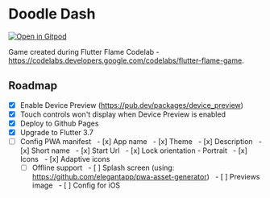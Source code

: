 # Doodle Dash

[![Open in Gitpod](https://gitpod.io/button/open-in-gitpod.svg)](https://gitpod.io/#/https://github.com/wilmarques/doodle-dash.git)

Game created during Flutter Flame Codelab - <https://codelabs.developers.google.com/codelabs/flutter-flame-game>.

## Roadmap

- [x] Enable Device Preview (<https://pub.dev/packages/device_preview>)
- [x] Touch controls won't display when Device Preview is enabled
- [x] Deploy to Github Pages
- [x] Upgrade to Flutter 3.7
- [ ] Config PWA manifest
  - [x] App name
  - [x] Theme
  - [x] Description
  - [x] Short name
  - [x] Start Url
  - [x] Lock orientation - Portrait
  - [x] Icons
  - [x] Adaptive icons
  - [ ] Offline support
  - [ ] Splash screen (using: <https://github.com/elegantapp/pwa-asset-generator>)
  - [ ] Previews image
  - [ ] Config for iOS

